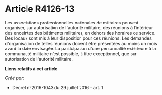 # Article R4126-13

Les associations professionnelles nationales de militaires peuvent organiser, sur autorisation de l'autorité militaire, des
réunions à l'intérieur des enceintes des bâtiments militaires, en dehors des horaires de service. Des locaux sont mis à leur
disposition pour ces réunions. Les demandes d'organisation de telles réunions doivent être présentées au moins un mois avant
la date envisagée. La participation d'une personnalité extérieure à la communauté militaire n'est possible, à titre
exceptionnel, que sur autorisation de l'autorité militaire.

**Liens relatifs à cet article**

_Créé par_:

  - Décret n°2016-1043 du 29 juillet 2016 - art. 1
